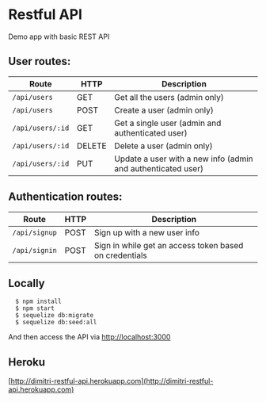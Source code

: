 # Restful API
Demo app with basic REST API

## User routes:
| Route             | HTTP          | Description                                                  |
| ----------------- | ------------- | ------------------------------------------------------------ |
| `/api/users`      | GET           | Get all the users (admin only)                               |
| `/api/users`      | POST          | Create a user (admin only)                                   |
| `/api/users/:id`  | GET           | Get a single user (admin and authenticated user)             |
| `/api/users/:id`  | DELETE        | Delete a user (admin only)                                   |
| `/api/users/:id`  | PUT           | Update a user with a new info (admin and authenticated user) |

## Authentication routes:
| Route             | HTTP          | Description                                            |
| ----------------- | ------------- | ------------------------------------------------------ |
| `/api/signup`     | POST          | Sign up with a new user info                           |
| `/api/signin`     | POST          | Sign in while get an access token based on credentials |

## Locally
```
  $ npm install
  $ npm start
  $ sequelize db:migrate
  $ sequelize db:seed:all
```

And then access the API via [http://localhost:3000](http://localhost:3000)

## Heroku
[http://dimitri-restful-api.herokuapp.com](http://dimitri-restful-api.herokuapp.com)
